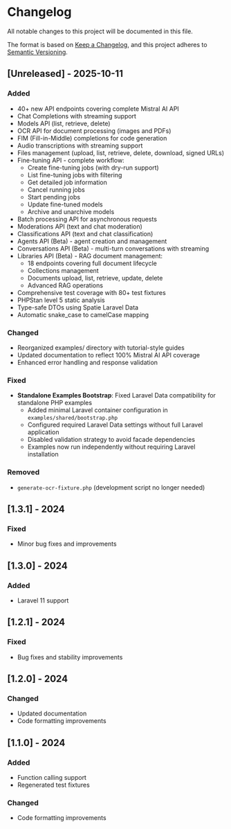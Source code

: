 # Changelog

All notable changes to this project will be documented in this file.

The format is based on [Keep a Changelog](https://keepachangelog.com/en/1.0.0/),
and this project adheres to [Semantic Versioning](https://semver.org/spec/v2.0.0.html).

## [Unreleased] - 2025-10-11

### Added

- 40+ new API endpoints covering complete Mistral AI API
- Chat Completions with streaming support
- Models API (list, retrieve, delete)
- OCR API for document processing (images and PDFs)
- FIM (Fill-in-Middle) completions for code generation
- Audio transcriptions with streaming support
- Files management (upload, list, retrieve, delete, download, signed URLs)
- Fine-tuning API - complete workflow:
    - Create fine-tuning jobs (with dry-run support)
    - List fine-tuning jobs with filtering
    - Get detailed job information
    - Cancel running jobs
    - Start pending jobs
    - Update fine-tuned models
    - Archive and unarchive models
- Batch processing API for asynchronous requests
- Moderations API (text and chat moderation)
- Classifications API (text and chat classification)
- Agents API (Beta) - agent creation and management
- Conversations API (Beta) - multi-turn conversations with streaming
- Libraries API (Beta) - RAG document management:
    - 18 endpoints covering full document lifecycle
    - Collections management
    - Documents upload, list, retrieve, update, delete
    - Advanced RAG operations
- Comprehensive test coverage with 80+ test fixtures
- PHPStan level 5 static analysis
- Type-safe DTOs using Spatie Laravel Data
- Automatic snake_case to camelCase mapping

### Changed

- Reorganized examples/ directory with tutorial-style guides
- Updated documentation to reflect 100% Mistral AI API coverage
- Enhanced error handling and response validation

### Fixed

- **Standalone Examples Bootstrap**: Fixed Laravel Data compatibility for standalone PHP examples
  - Added minimal Laravel container configuration in `examples/shared/bootstrap.php`
  - Configured required Laravel Data settings without full Laravel application
  - Disabled validation strategy to avoid facade dependencies
  - Examples now run independently without requiring Laravel installation

### Removed

- `generate-ocr-fixture.php` (development script no longer needed)

## [1.3.1] - 2024

### Fixed

- Minor bug fixes and improvements

## [1.3.0] - 2024

### Added

- Laravel 11 support

## [1.2.1] - 2024

### Fixed

- Bug fixes and stability improvements

## [1.2.0] - 2024

### Changed

- Updated documentation
- Code formatting improvements

## [1.1.0] - 2024

### Added

- Function calling support
- Regenerated test fixtures

### Changed

- Code formatting improvements
